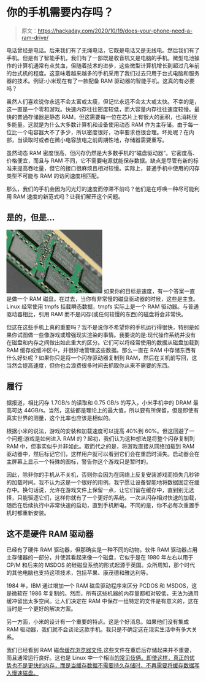 # 你的手机需要内存吗？

> 原文：<https://hackaday.com/2020/10/19/does-your-phone-need-a-ram-drive/>

电话曾经是电话。后来我们有了无绳电话，它既是电话又是无线电。然后我们有了手机。但是有了智能手机，我们有了一部既是收音机又是电脑的手机。微型电池操作的计算机通常有点贫血，但随着技术的进步，这些微型计算机增长到超过几年前的台式机的程度。这意味着越来越多的手机采用了我们过去只用于台式电脑和服务器的技术。例证:小米现在有了一款配备 RAM 驱动器的智能手机。这真的有必要吗？

虽然人们喜欢说你永远不会太富或太瘦，但记忆永远不会太大或太快。不幸的是，这一直是一个零和游戏。快速内存往往密度较低，而大容量内存往往速度较慢。最快的普通存储器是静态 RAM，但这需要每一位在芯片上有很大的面积，也消耗很多能量。这就是为什么大多数计算机和设备使用动态 RAM 作为主存储。由于每一位比一个电容器大不了多少，所以密度很好，功率要求也很合理。坏处呢？在内部，当读取时或者在微小电容放电之前周期性地，存储器需要重写。

虽然动态 RAM 密度很高，但闪存仍然是大多数手机的“磁盘驱动器”。它密度高、价格便宜，而且与 RAM 不同，它不需要电源就能保存数据。缺点是尽管有新的标准来提高吞吐量，但它的接口很麻烦且相对较慢。实际上，普通手机中使用的闪存类型不可能与 RAM 的访问速度相匹配。

那么，我们的手机会因为闪光灯的速度而停滞不前吗？他们是在呼唤一种尽可能利用 RAM 速度的新范式吗？让我们解开这个问题。

## 是的，但是…

[![Source PXFuel](img/f35f11dd422bf728e6d132c69a5bac76.png)](https://hackaday.com/wp-content/uploads/2020/10/ram.jpg) 如果你的目标是速度，有一个答案一直是做一个 RAM 磁盘。在过去，当你有非常慢的磁盘驱动器的时候，这些是主食。Linux 经常使用 tmpfs 挂载瞬态数据，tmpfs 实际上是一个 RAM 驱动器。与普通驱动器相比，引用 RAM 而不是闪存(或任何较慢的东西)的磁盘将会非常快。

但这在这些手机上真的重要吗？我不是说你不希望你的手机运行得很快，特别是如果你试图做一些像游戏或增强现实渲染的事情。我要说的是:现代操作系统并没有在磁盘和内存之间做出如此重大的区分。它们可以将经常使用的数据从磁盘加载到 RAM 缓存或缓冲区中，并很好地管理这些数据。那么一直在 RAM 中存储东西有什么好处呢？如果你只是将一个闪存驱动器复制到 RAM，然后在关机前写回，这当然会提高速度，但你也会浪费很多时间去抓取你从来不需要的东西。

## 履行

据报道，相比闪存 1.7GB/s 的读取和 0.75 GB/s 的写入，小米手机中的 DRAM 最高可达 44GB/s。当然，这些都是理论上的最大值，所以要有所保留，但是即使有真实世界的测量，这个比率也应该是相似的。

根据小米的说法，游戏的安装和加载速度可以提高 40%到 60%。但这回避了一个问题:游戏是如何进入 RAM 的？起初，我们认为这种想法是将整个闪存复制到 RAM 中，但事实似乎并非如此。取而代之的是，将游戏直接从网络加载到 RAM 驱动器中，然后标记它们，这样用户就可以看到它们会在重启时消失。启动器会在主屏幕上显示一个特殊的图标，警告你这个游戏只是暂时的。

因此，除非你的手机从不关机，否则你会因为在网络上反复安装游戏而损失几秒钟的加载时间。我不认为这是一个很好的用例。我宁愿让设备智能地将数据固定在缓存中。换句话说，允许在游戏文件上保留一点，让它们留在缓存中，直到别无选择，只能驱逐它们，这样你就有了一个更好的系统。一次从闪存相对快速的加载，随后在后续执行中非常快速的启动，直到手机断电。不同的是，你不必每次重置手机时都重新安装。

## 这不是硬件 RAM 驱动器

已经有了硬件 RAM 驱动器，但那确实是一种不同的动物。软件 RAM 驱动器占用主存储器的一部分，并使其看起来像一个磁盘，它似乎是在 1980 年左右以用于 CP/M 和后来的 MSDOS 的硅磁盘系统的形式起源于英国。众所周知，那个时代的其他电脑也支持这项技术，包括苹果、康茂德和雅达利等。

1984 年，IBM 通过增加一个 RAM 磁盘驱动程序来区分 PCDOS 和 MSDOS，这是微软在 1986 年复制的。然而，所有这些机器的内存量都相对较低，无法为通用缓冲留出太多空间。让人们决定在 RAM 中保存一组特定的文件是有意义的，这在当时是一个更好的解决方案。

另一方面，小米的设计有一个重要的特点。这是个好消息。如果他们没有集成 RAM 驱动器，我们就不会谈论这款手机。我只是不确定这在现实生活中有多大关系。

我们已经看到 RAM 磁盘[缓存浏览器文件](https://hackaday.com/2008/11/20/faster-browsing-with-ram-disks/),这些文件在重启后存储起来并不重要，而且通常运行良好。这也是 Linux 中一个相当[的常见伎俩。即使这样，真正的优势也不是更快的内存，而是当缓存数据不需要持久存储时，不再需要将缓存数据写入慢速磁盘。](https://hackaday.com/2011/01/11/speed-up-web-browsing-in-linux/)